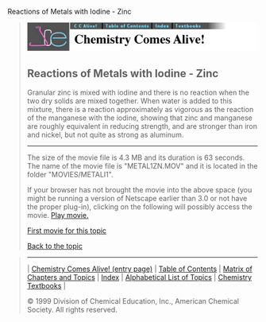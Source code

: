 





 Reactions of Metals with Iodine - Zinc
 



> ![Chemistry Comes Alive!](ccahead.gif)
> 
> 
> 
> 
> 
> 
> 
> 
> 
> ## Reactions of Metals with Iodine - Zinc
> 
> 
> 
> 
> 
> 
> 
> 
>   
> 
> 
> 
> 
> 
>  Granular zinc is mixed with iodine and there is no reaction when
the two dry solids are mixed together. When water is added to this
mixture, there is a reaction approximately as vigorous as the
reaction of the manganese with the iodine, showing that zinc and
manganese are roughly equivalent in reducing strength, and are
stronger than iron and nickel, but not quite as strong as aluminum.
>  
> 
> 
> 
> 
> 
> 
> 
> ---
> 
> 
>  The size of the movie file is 4.3 MB and its duration is 63 seconds. 
The name of the movie file is "METAL1ZN.MOV" 
and it is located in the folder "MOVIES/METALI1".
>  
> 
> 
> 
>  If your browser has not brought the movie into the above space
(you might be running a version of Netscape earlier than 3.0 or
not have the proper plug-in), clicking on the following will
possibly access the movie.
>  [Play movie.](../../MOVIES/METALI1/METAL1ZN.MOV) 
> 
> 
> 
> 
> [First movie for this topic](../../MVHTM/METALI1/METAL1AL.HTM) 
> 
> 
> 
> 
> 
> 
> 
> [Back to the topic](../../MAIN/METALI1/PAGE1.HTM)



> ---
> 
> 
>  |
>  [Chemistry Comes Alive! (entry page)](../../INDEX.HTM) 
>  |
>  [Table of Contents](../../CONTENTS.HTM) 
>  |
>  [Matrix of Chapters and Topics](../../MATRIX.HTM) 
>  |
>  [Index](../../WORDS.HTM) 
>  |
>  [Alphabetical List of Topics](../../ALPHATOP.HTM) 
>  |
>  [Chemistry Textbooks](../../BOOKS.HTM) 
>  |
>  
>  © 1999 Division of Chemical Education, Inc.,
American Chemical Society. All rights reserved.





